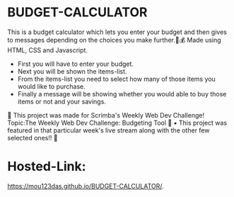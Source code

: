 # BUDGET-CALCULATOR

This is a budget calculator which lets you enter your budget and then gives to messages depending on the choices you make further.💸💰
Made using HTML, CSS and Javascript.

* First you will have to enter your budget.
* Next you will be shown the items-list.
* From the items-list you need to select how many of those items you would like to purchase.
* Finally a message will be showing whether you would able to buy those items or not and your savings.

🔸 This project was made for Scrimba's Weekly Web Dev Challenge! 
   Topic:The Weekly Web Dev Challenge: Budgeting Tool 💸
   ▪ This project was featured in that particular week's live stream along with the other few selected ones!! 🌟

# Hosted-Link:
https://mou123das.github.io/BUDGET-CALCULATOR/.
